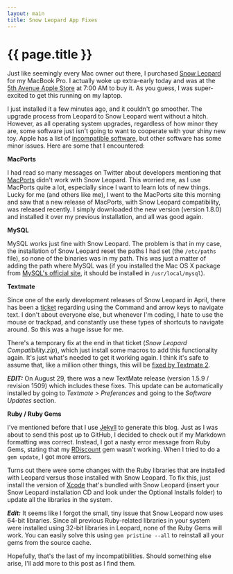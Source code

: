 ```yaml
---
layout: main
title: Snow Leopard App Fixes
---
```

# {{ page.title }}

Just like seemingly every Mac owner out there, I purchased [Snow Leopard](http://www.apple.com/macosx/) for my MacBook Pro. I actually woke up extra-early today and was at the [5th Avenue Apple Store](http://www.apple.com/retail/fifthavenue/) at 7:00 AM to buy it. As you guess, I was super-excited to get this running on my laptop.

I just installed it a few minutes ago, and it couldn't go smoother. The upgrade process from Leopard to Snow Leopard went without a hitch. However, as all operating system upgrades, regardless of how minor they are, some software just isn't going to want to cooperate with your shiny new toy. Apple has a list of [incompatible software](http://support.apple.com/kb/HT3258), but other software has some minor issues. Here are some that I encountered:

**MacPorts**

I had read so many messages on Twitter about developers mentioning that [MacPorts](http://www.macports.org/) didn't work with Snow Leopard. This worried me, as I use MacPorts quite a lot, especially since I want to learn lots of new things. Lucky for me (and others like me), I went to the MacPorts site this morning and saw that a new release of MacPorts, with Snow Leopard compatibility, was released recently. I simply downloaded the new version (version 1.8.0) and installed it over my previous installation, and all was good again.

**MySQL**

MySQL works just fine with Snow Leopard. The problem is that in my case, the installation of Snow Leopard reset the paths I had set (the `/etc/paths` file), so none of the binaries was in my path. This was just a matter of adding the path where MySQL was (if you installed the Mac OS X package from [MySQL's official site](http://dev.mysql.com/), it should be installed in `/usr/local/mysql`).

**Textmate**

Since one of the early development releases of Snow Leopard in April, there has been a [ticket](http://ticket.macromates.com/show?ticket_id=0FDE7076) regarding using the Command and arrow keys to navigate text. I don't about everyone else, but whenever I'm coding, I hate to use the mouse or trackpad, and constantly use these types of shortcuts to navigate around. So this was a huge issue for me.

There's a temporary fix at the end in that ticket (*Snow Leopard Compatibility.zip*), which just install some macros to add this functionality again. It's just what's needed to get it working again. I think it's safe to assume that, like a million other things, this will be [fixed by Textmate 2](http://fixedbytm2.com/).

***EDIT:*** On August 29, there was a new TextMate release (version 1.5.9 / revision 1509) which includes these fixes. This update can be automatically installed by going to *Textmate > Preferences* and going to the *Software Updates* section.

**Ruby / Ruby Gems**

I've mentioned before that I use [Jekyll](http://github.com/mojombo/jekyll/tree/master) to generate this blog. Just as I was about to send this post up to GitHub, I decided to check out if my Markdown formatting was correct. Instead, I got a nasty error message from Ruby Gems, stating that my [RDiscount](http://github.com/rtomayko/rdiscount/tree/master) gem wasn't working. When I tried to do a `gem update`, I got more errors.

Turns out there were some changes with the Ruby libraries that are installed with Leopard versus those installed with Snow Leopard. To fix this, just install the version of [Xcode](http://developer.apple.com/TOOLS/Xcode/) that's bundled with Snow Leopard (insert your Snow Leopard installation CD and look under the Optional Installs folder) to update all the libraries in the system.

***Edit:*** It seems like I forgot the small, tiny issue that Snow Leopard now uses 64-bit libraries. Since all previous Ruby-related libraries in your system were installed using 32-bit libraries in Leopard, none of the Ruby Gems will work. You can easily solve this using `gem pristine --all` to reinstall all your gems from the source cache.

Hopefully, that's the last of my incompatibilities. Should something else arise, I'll add more to this post as I find them.